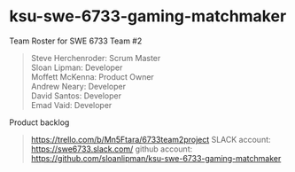 # ksu-swe-6733-gaming-matchmaker

Team Roster for SWE 6733 Team #2
> Steve Herchenroder: Scrum Master\
Sloan Lipman: Developer\
Moffett McKenna: Product Owner\
Andrew Neary: Developer\
David Santos: Developer\
Emad Vaid: Developer

Product backlog
>https://trello.com/b/Mn5Ftara/6733team2project
SLACK account: https://swe6733.slack.com/
github account: https://github.com/sloanlipman/ksu-swe-6733-gaming-matchmaker

